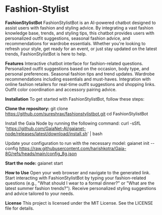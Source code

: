 # Fashion-Stylist
**FashionStylistBot**
FashionStylistBot is an AI-powered chatbot designed to assist users with fashion and styling advice. By integrating a vast fashion knowledge base, trends, and styling tips, this chatbot provides users with personalized outfit suggestions, seasonal fashion advice, and recommendations for wardrobe essentials. Whether you're looking to refresh your style, get ready for an event, or just stay updated on the latest trends, FashionStylistBot is here to help.

**Features**
Interactive chatbot interface for fashion-related questions.
Personalized outfit suggestions based on the occasion, body type, and personal preferences.
Seasonal fashion tips and trend updates.
Wardrobe recommendations including essentials and must-haves.
Integration with online fashion retailers for real-time outfit suggestions and shopping links.
Outfit color coordination and accessory pairing advice.

**Installation**
To get started with FashionStylistBot, follow these steps:

**Clone the repository:**
git clone https://github.com/sureshrax/fashionstylistbot.git
cd FashionStylistBot

Install the Gaia Node by running the following command:
curl -sSfL 'https://github.com/GaiaNet-AI/gaianet-node/releases/latest/download/install.sh' | bash

Update your configuration to run with the necessary model:
gaianet init --config https://raw.githubusercontent.com/harishkotra/Gaia-8G/refs/heads/main/config_8g.json

**Start the node:**
gaianet start

**How to Use**
Open your web browser and navigate to the generated link.
Start interacting with FashionStylistBot by typing your fashion-related questions (e.g., "What should I wear to a formal dinner?" or "What are the latest summer fashion trends?").
Receive personalized styling suggestions and advice tailored to your needs.

**License**
This project is licensed under the MIT License. See the LICENSE file for details.
